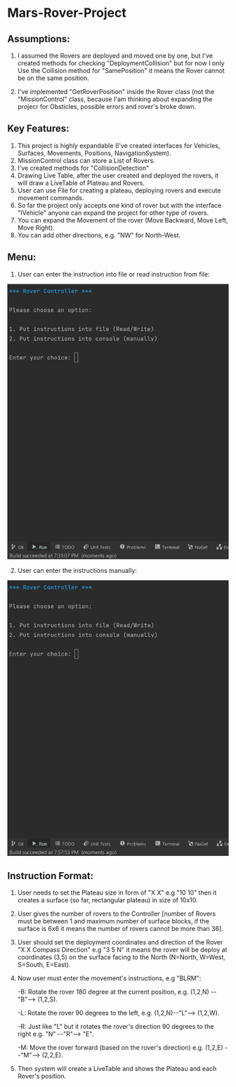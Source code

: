 # Mars-Rover-Project

## Assumptions:

1. I assumed the Rovers are deployed and moved one by one, but I've created methods for
   checking "DeploymentCollision" but for now I only Use the Collision method for "SamePosition" it means the Rover cannot be on the same position.
  
2. I've implemented "GetRoverPosition" inside the Rover class (not the "MissionControl" class, because I'am thinking about expanding the projecr
   for Obsticles, possible errors and rover's broke down.

## Key Features:

1. This project is highly expandable (I've created interfaces for Vehicles, Surfaces, Movements, Positions, NavigationSystem).
2. MissionControl class can store a List of Rovers.
3. I've created methods for "CollisionDetection"
4. Drawing Live Table, after the user created and deployed the rovers, it will draw a LiveTable of Plateau and Rovers.
5. User can use File for creating a plateau, deploying rovers and execute movement commands.
6. So far the project only accepts one kind of rover but with the interface "IVehicle" anyone can expand the project for other type of rovers.
7. You can expand the Movement of the rover (Move Backward, Move Left, Move Right).
8. You can add other directions, e.g. "NW" for North-West.


## Menu:

1. User can enter the instruction into file or read instruction from file:

![](https://github.com/vahidkianfar/Mars-Rover-Project/blob/master/Mars-Rover-Project/Gif/Rover-File.gif)

2. User can enter the instructions manually:

![](https://github.com/vahidkianfar/Mars-Rover-Project/blob/master/Mars-Rover-Project/Gif/Rover-Manually.gif)


## Instruction Format:

1. User needs to set the Plateau size in form of "X X" e.g "10 10" then it creates a surface (so far, rectangular plateau) in size of 10x10.
2. User gives the number of rovers to the Controller [number of Rovers must be between 1 and maximum number of surface blocks, if the surface is 6x6 it means the number of rovers cannot be more than 36].
3. User should set the deployment coordinates and direction of the Rover "X X Compass Direction" e.g "3 5 N" it means the rover will be deploy at
   coordinates (3,5) on the surface facing to the North (N=North, W=West, S=South, E=East).
 
4. Now user must enter the movement's instructions, e.g "BLRM":

      -B: Rotate the rover 180 degree at the current position, e.g. (1,2,N) --"B"--> (1,2,S).
  
      -L: Rotate the rover 90 degrees to the left, e.g. (1,2,N)--"L"--> (1,2,W).
  
      -R: Just like "L" but it rotates the rover's direction 90 degrees to the right e.g. "N" --"R"--> "E".
  
      -M: Move the rover forward (based on the rover's direction) e.g. (1,2,E) --"M"--> (2,2,E).
 
  
  
5. Then system will create a LiveTable and shows the Plateau and each Rover's position.

